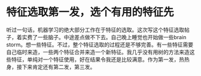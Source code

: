 # 特征选取第一发，选个有用的特征先

听过一句话，机器学习的绝大部分工作在于特征的选取。这次写这个特征选取帖子，着实费了一些脑子。中途差点做不下去。自己晚上睡觉也开始做一些brain storm。想一些特征。不过，整个特征选取的过程还是不够完善。有一些特征需要自己临时来造，一些两个特征合并来造一个新特征。我几乎没有用树的方法来造这些特征，单纯对一个特征使用，好在结果令我还是比较满意。作为第一发，热热身，接下来肯定还有第二发，第三发。